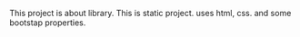 This project is about library. This is static project. 
uses html, css. and some bootstap properties.

